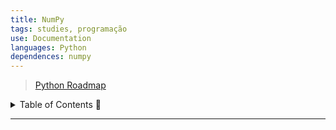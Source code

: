 ```yaml
---
title: NumPy
tags: studies, programação
use: Documentation
languages: Python
dependences: numpy
---
```

> [Python Roadmap](./README.md)

<details> <summary>Table of Contents 🔖</summary>

- [](#)

</details>

---


